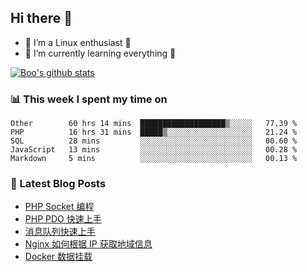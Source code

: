 ## Hi there 👋
* 🔭 I’m a Linux enthusiast 🐧️
* 🏃️ I’m currently learning everything 🏃️

[![Boo's github stats](https://github-readme-stats.vercel.app/api?username=0xAiKang)](https://github.com/anuraghazra/github-readme-stats)

<!-- [![Most Used Langs](https://github-readme-stats.vercel.app/api/top-langs/?username=0xAiKang)](https://github.com/anuraghazra/github-readme-stats) -->

### 📊 This week I spent my time on
<!--START_SECTION:waka-->
```text
Other        60 hrs 14 mins  ███████████████████▒░░░░░   77.39 % 
PHP          16 hrs 31 mins  █████▒░░░░░░░░░░░░░░░░░░░   21.24 % 
SQL          28 mins         ░░░░░░░░░░░░░░░░░░░░░░░░░   00.60 % 
JavaScript   13 mins         ░░░░░░░░░░░░░░░░░░░░░░░░░   00.28 % 
Markdown     5 mins          ░░░░░░░░░░░░░░░░░░░░░░░░░   00.13 % 
```
<!--END_SECTION:waka-->

### 📕 Latest Blog Posts
<!-- BLOG-POST-LIST:START -->
- [PHP Socket 编程](https://www.0x2beace.com/php-socket-programming/)
- [PHP PDO 快速上手](https://www.0x2beace.com/php-pdo-quick-start/)
- [消息队列快速上手](https://www.0x2beace.com/quick-start-message-queue/)
- [Nginx 如何根据 IP 获取地域信息](https://www.0x2beace.com/how-does-nginx-obtain-geographic-information-based-on-ip/)
- [Docker 数据挂载](https://www.0x2beace.com/docker-data-mount/)
<!-- BLOG-POST-LIST:END -->

